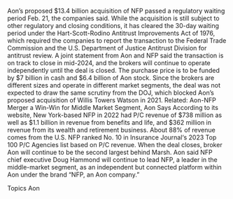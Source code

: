 Aon’s proposed $13.4 billion acquisition of NFP passed a regulatory waiting period Feb. 21, the companies said.
While the acquisition is still subject to other regulatory and closing conditions, it has cleared the 30-day waiting period under the Hart-Scott-Rodino Antitrust Improvements Act of 1976, which required the companies to report the transaction to the Federal Trade Commission and the U.S. Department of Justice Antitrust Division for antitrust review.
A joint statement from Aon and NFP said the transaction is on track to close in mid-2024, and the brokers will continue to operate independently until the deal is closed. The purchase price is to be funded by $7 billion in cash and $6.4 billion of Aon stock.
Since the brokers are different sizes and operate in different market segments, the deal was not expected to draw the same scrutiny from the DOJ, which blocked Aon’s proposed acquisition of Willis Towers Watson in 2021.
Related: Aon-NFP Merger a Win-Win for Middle Market Segment, Aon Says
According to its website, New York-based NFP in 2022 had P/C revenue of $738 million as well as $1.1 billion in revenue from benefits and life, and $362 million in revenue from its wealth and retirement business. About 88% of revenue comes from the U.S. NFP ranked No. 10 in Insurance Journal‘s 2023 Top 100 P/C Agencies list based on P/C revenue.
When the deal closes, broker Aon will continue to be the second largest behind Marsh.
Aon said NFP chief executive Doug Hammond will continue to lead NFP, a leader in the middle-market segment, as an independent but connected platform within Aon under the brand “NFP, an Aon company.”

Topics
Aon
